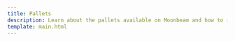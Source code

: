 ```yaml
---
title: Pallets
description: Learn about the pallets available on Moonbeam and how to interact with them through their associated extrinsics and, if applicable, their Solidity interface.
template: main.html
---
```


<div class='subsection-wrapper'></div>